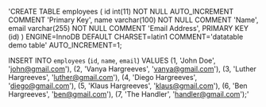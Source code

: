 'CREATE TABLE employees (
    id int(11) NOT NULL AUTO_INCREMENT COMMENT 'Primary Key',
    name varchar(100) NOT NULL COMMENT 'Name',
    email varchar(255) NOT NULL COMMENT 'Email Address',
    PRIMARY KEY (id)
  ) ENGINE=InnoDB DEFAULT CHARSET=latin1 COMMENT='datatable demo table' AUTO_INCREMENT=1;
  
INSERT INTO `employees` (`id`, `name`, `email`) VALUES
(1, 'John Doe', 'john@gmail.com'),
(2, 'Vanya Hargreeves', 'vanya@gmail.com'),
(3, 'Luther Hargreeves', 'luther@gmail.com'),
(4, 'Diego Hargreeves', 'diego@gmail.com'),
(5, 'Klaus Hargreeves', 'klaus@gmail.com'),
(6, 'Ben Hargreeves', 'ben@gmail.com'),
(7, 'The Handler', 'handler@gmail.com');'
